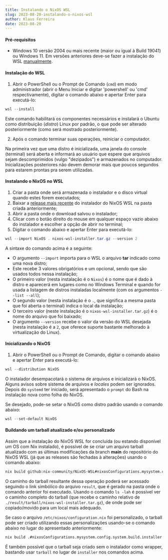 ```yaml
---
title: Instalando o NixOS WSL
slug: 2023-08-20-instalando-o-nixos-wsl
author: Klaus Ferreira
date: 2023-08-20
---
```


#### Pré-requisitos

- Windows 10 versão 2004 ou mais recente (maior ou igual à Build 19041) ou Windows 11. Em versões anteriores deve-se
  fazer a instalação do WSL [manualmente](https://learn.microsoft.com/en-us/windows/wsl/install-manual).

#### Instalação do WSL

1. Abrir o PowerShell ou o Prompt de Comando (`cmd`) em modo administrador (abrir o Menu Iniciar e digitar 'powershell'
   ou 'cmd' respectivamente), digitar o comando abaixo e apertar Enter para executá-lo:

```powershell
wsl --install
```

Este comando habilitará os componentes necessários e instalará o Ubuntu como distribuição (_distro_) Linux por padrão, o
que pode ser alterado posteriormente (como será mostrado posteriormente).

2. Após o comando terminar suas operações, reiniciar o computador.

Na primeira vez que uma distro é inicializada, uma janela do console (terminal) será aberta e informará ao usuário que
espere que arquivos sejam descomprimidos (vulgo "dezipados") e armazenados no computador. Inicializações posteriores não
devem demorar mais que poucos segundos para estarem prontas pra serem utilizadas.

#### Instalando o NixOS no WSL

1. Criar a pasta onde será armazenada o instalador e o disco virtual quando estes forem executados;
2. Baixar a [release mais recente](https://github.com/nix-community/NixOS-WSL/releases/latest) do instalador do NixOS
   WSL na pasta criada anteriormente;
3. Abrir a pasta onde o download salvou o instalador;
4. Clicar com o botão direito do mouse em qualquer espaço vazio abaixo do instalador e escolher a opção de abrir no
   terminal;
5. Digitar o comando abaixo e apertar Enter para executá-lo:

```powershell
wsl --import NixOS . nixos-wsl-installer.tar.gz --version 2
```

A sintaxe do comando acima é a seguinte:

- O argumento `--import` importa para o WSL o arquivo **tar** indicado como uma nova distro;
- Este recebe 3 valores obrigatórios e um opcional, sendo que são usados todos nessa instalação;
- O primeiro valor (nesta instalação é o `Nixos`) é o nome que é dado à distro e aparecerá em lugares como no Windows
  Terminal e quando for usada a listagem de distros instaladas localmente (com os argumentos `--list --all`);
- O segundo valor (nesta instalação é o `.`, que significa a mesma pasta que foi aberta o terminal) indica o local da
  instalação;
- O terceiro valor (neste instalação é o `nixos-wsl-installer.tar.gz`) é o nome do arquivo que foi baixado;
- O argumento `--version` recebe o valor da versão do WSL desejada (nesta instalação é a `2`, que oferece suporte
  bastante melhorado à virtualização do Linux).

#### Inicializando o NixOS

1. Abrir o PowerShell ou o Prompt de Comando, digitar o comando abaixo e apertar Enter para executá-lo:

```powershell
wsl --distribution NixOS
```

O instalador desempacotará o sistema de arquivos e inicializará o NixOS. Alguns avisos sobre sistema de arquivos e
_locales_ podem ser ignorados. Depois do `systemd` ter iniciado, será apresentado o `prompt` do Bash na instalação nova
como folha do NixOS.

Se desejado, pode-se setar o NixOS como distro padrão usando o comando abaixo:

```powershell
wsl --set-default NixOS
```

#### Buildando um tarball atualizado e/ou personalizado

Assim que a instalação do NixOS WSL for concluída (ou estando disponível um OS com Nix instalado), é possível de se
criar um arquivo tarball atualizado com as últimas modificações da branch **main** do repositório do NixOS WSL (já que
as releases são fechadas à alterações) usando o comando abaixo:

```bash
nix build github:nix-community/NixOS-WSL#nixosConfigurations.mysystem.config.system.build.installer
```

O caminho do tarball resultante dessa operação poderá ser acessado seguindo o link simbólico do arquivo `result`, que é
gerado na pasta onde o comando anterior foi executado. Usando o comando `ls -lah` é possível ver o caminho completo do
tarball (que recebe o caminho relativo de `./result/tarball/nixos-wsl-installer.tar.gz`), de onde pode ser
copiado/movido para um local mais adequado.

Se caso o arquivo `/etc/nixos/configuration.nix` foi personalizado, o tarball pode ser criado utilizando essas
personalizações usando-se o comando abaixo no lugar do apresentado anteriormente:

```bash
nix build .#nixosConfigurations.mysystem.config.system.build.installer
```

É também possível que o tarball seja criado sem o instalador como wrapper, bastando usar `tarball` no lugar
de `installer` nos comandos acima.
